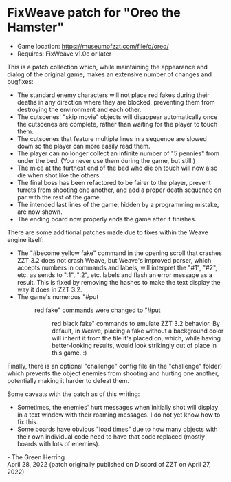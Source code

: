 # FixWeave patch for "Oreo the Hamster"
- Game location: https://museumofzzt.com/file/o/oreo/
- Requires: FixWeave v1.0e or later

This is a patch collection which, while maintaining the appearance and dialog of the original game, makes an extensive number of changes and bugfixes:

* The standard enemy characters will not place red fakes during their deaths in any direction where they are blocked, preventing them from destroying the environment and each other.
* The cutscenes' "skip movie" objects will disappear automatically once the cutscenes are complete, rather than waiting for the player to touch them.
* The cutscenes that feature multiple lines in a sequence are slowed down so the player can more easily read them.
* The player can no longer collect an infinite number of "5 pennies" from under the bed. (You never use them during the game, but still.)
* The mice at the furthest end of the bed who die on touch will now also die when shot like the others.
* The final boss has been refactored to be fairer to the player, prevent turrets from shooting one another, and add a proper death sequence on par with the rest of the game.
* The intended last lines of the game, hidden by a programming mistake, are now shown.
* The ending board now properly ends the game after it finishes.

There are some additional patches made due to fixes within the Weave engine itself:

* The "#become yellow fake" command in the opening scroll that crashes ZZT 3.2 does not crash Weave, but Weave's improved parser, which accepts numbers in commands and labels, will interpret the "#1", "#2", etc. as sends to ":1", ":2", etc. labels and flash an error message as a result. This is fixed by removing the hashes to make the text display the way it does in ZZT 3.2.
* The game's numerous "#put <dir> red fake" commands were changed to "#put <dir> red black fake" commands to emulate ZZT 3.2 behavior. By default, in Weave, placing a fake without a background color will inherit it from the tile it's placed on, which, while having better-looking results, would look strikingly out of place in this game. :)

Finally, there is an optional "challenge" config file (in the "challenge" folder) which prevents the object enemies from shooting and hurting one another, potentially making it harder to defeat them.

Some caveats with the patch as of this writing:
* Sometimes, the enemies' hurt messages when initially shot will display in a text window with their roaming messages. I do not yet know how to fix this.
* Some boards have obvious "load times" due to how many objects with their own individual code need to have that code replaced (mostly boards with lots of enemies).

\- The Green Herring  
April 28, 2022 (patch originally published on Discord of ZZT on April 27, 2022)